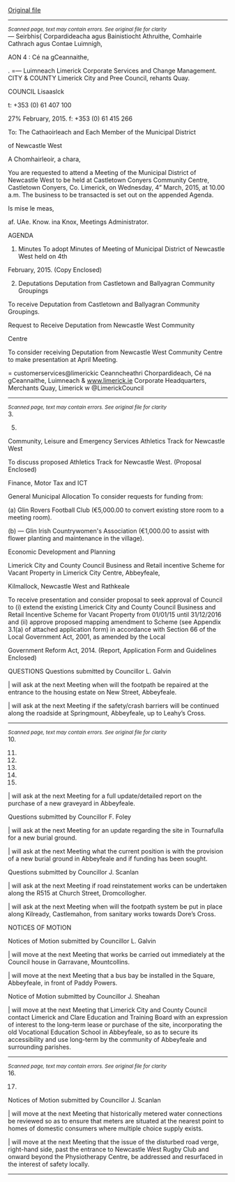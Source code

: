 [Original file](https://www.limerick.ie/sites/default/files/media/documents/2017-07/agenda_-_municipal_district_of_newcastle_west_-_4th_march_2015.pdf)

---
*<small>Scanned page, text may contain errors. See original file for clarity</small>*  
— Seirbhis{ Corpardideacha agus Bainistiocht Athruithe,
Comhairle Cathrach agus Contae Luimnigh,

AON 4 : Cé na gCeannaithe,

. =— Luimneach
Limerick Corporate Services and Change Management.
CITY & COUNTY Limerick City and Pree Council,
rehants Quay.

COUNCIL Lisaaslck

t: +353 (0) 61 407 100

27% February, 2015. f: +353 (0) 61 415 266

To: The Cathaoirleach and Each Member of the Municipal District

of Newcastle West

A Chomhairleoir, a chara,

You are requested to attend a Meeting of the Municipal District of Newcastle West to be held at
Castletown Conyers Community Centre, Castletown Conyers, Co. Limerick, on Wednesday, 4”
March, 2015, at 10.00 a.m. The business to be transacted is set out on the appended Agenda.

Is mise le meas,

af.
UAe. Know.
ina Knox,
Meetings Administrator.

AGENDA

1. Minutes
To adopt Minutes of Meeting of Municipal District of Newcastle West held on 4th

February, 2015.
(Copy Enclosed)

2. Deputations
Deputation from Castletown and Ballyagran Community Groupings

To receive Deputation from Castletown and Ballyagran Community Groupings.

Request to Receive Deputation from Newcastle West Community

Centre

To consider receiving Deputation from Newcastle West Community Centre to make
presentation at April Meeting.

= customerservices@limerickic
Ceanncheathri Chorpardideach, Cé na gCeannaithe, Luimneach & www.limerick.ie
Corporate Headquarters, Merchants Quay, Limerick w @LimerickCouncil


---
*<small>Scanned page, text may contain errors. See original file for clarity</small>*  
3.

5.

Community, Leisure and Emergency Services
Athletics Track for Newcastle West

To discuss proposed Athletics Track for Newcastle West.
(Proposal Enclosed)

Finance, Motor Tax and ICT

General Municipal Allocation
To consider requests for funding from:

(a) Glin Rovers Football Club (€5,000.00 to convert existing store room to a meeting
room).

(b) — Glin Irish Countrywomen's Association (€1,000.00 to assist with flower planting
and maintenance in the village).

Economic Development and Planning

Limerick City and County Council Business and Retail incentive
Scheme for Vacant Property in Limerick City Centre, Abbeyfeale,

Kilmallock, Newcastle West and Rathkeale

To receive presentation and consider proposal to seek approval of Council to (i) extend
the existing Limerick City and County Council Business and Retail Incentive Scheme for
Vacant Property from 01/01/15 until 31/12/2016 and (ii) approve proposed mapping
amendment to Scheme (see Appendix 3.1(a) of attached application form) in accordance
with Section 66 of the Local Government Act, 2001, as amended by the Local

Government Reform Act, 2014.
(Report, Application Form and Guidelines Enclosed)

QUESTIONS
Questions submitted by Councillor L. Galvin

| will ask at the next Meeting when will the footpath be repaired at the entrance to the
housing estate on New Street, Abbeyfeale.

| will ask at the next Meeting if the safety/crash barriers will be continued along the
roadside at Springmount, Abbeyfeale, up to Leahy’s Cross.


---
*<small>Scanned page, text may contain errors. See original file for clarity</small>*  
10.

11.

12.

13.

14.

15.

| will ask at the next Meeting for a full update/detailed report on the purchase of a new
graveyard in Abbeyfeale.

Questions submitted by Councillor F. Foley

| will ask at the next Meeting for an update regarding the site in Tournafulla for a new
burial ground.

| will ask at the next Meeting what the current position is with the provision of a new burial
ground in Abbeyfeale and if funding has been sought.

Questions submitted by Councillor J. Scanlan

| will ask at the next Meeting if road reinstatement works can be undertaken along the
R515 at Church Street, Dromcollogher.

| will ask at the next Meeting when will the footpath system be put in place along
Kilready, Castlemahon, from sanitary works towards Dore’s Cross.

NOTICES OF MOTION

Notices of Motion submitted by Councillor L. Galvin

| will move at the next Meeting that works be carried out immediately at the Council
house in Garravane, Mountcollins.

| will move at the next Meeting that a bus bay be installed in the Square, Abbeyfeale, in
front of Paddy Powers.

Notice of Motion submitted by Councillor J. Sheahan

| will move at the next Meeting that Limerick City and County Council contact Limerick
and Clare Education and Training Board with an expression of interest to the long-term
lease or purchase of the site, incorporating the old Vocational Education School in
Abbeyfeale, so as to secure its accessibility and use long-term by the community of
Abbeyfeale and surrounding parishes.


---
*<small>Scanned page, text may contain errors. See original file for clarity</small>*  
16.

17.

Notices of Motion submitted by Councillor J. Scanlan

| will move at the next Meeting that historically metered water connections be reviewed
so as to ensure that meters are situated at the nearest point to homes of domestic
consumers where multiple choice supply exists.

| will move at the next Meeting that the issue of the disturbed road verge, right-hand side,
past the entrance to Newcastle West Rugby Club and onward beyond the Physiotherapy
Centre, be addressed and resurfaced in the interest of safety locally.


---
